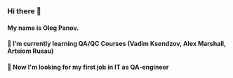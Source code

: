 ### Hi there 👋
#### My name is Oleg Panov.
#### 🌱 I’m currently learning QA/QC Courses (Vadim Ksendzov, Alex Marshall, Artsiom Rusau)
#### 👀 Now I'm looking for my first job in IT as QA-engineer


<!--
**fang313/fang313** is a ✨ _special_ ✨ repository because its `README.md` (this file) appears on your GitHub profile.

Here are some ideas to get you started:

- 🔭 I’m currently working on ...
- 🌱 I’m currently learning ...
- 👯 I’m looking to collaborate on ...
- 🤔 I’m looking for help with ...
- 💬 Ask me about ...
- 📫 How to reach me: ...
- 😄 Pronouns: ...
- ⚡ Fun fact: ...
- 💞️ I’m looking to collaborate on ...
- 📫 How to reach me ...
-->

